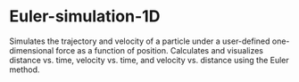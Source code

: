 # Euler-simulation-1D
Simulates the trajectory and velocity of a particle under a user-defined one-dimensional force as a function of position. Calculates and visualizes distance vs. time, velocity vs. time, and velocity vs. distance using the Euler method.
